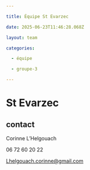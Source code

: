```yaml
---

title: Équipe St Evarzec 

date: 2025-06-23T11:46:28.068Z

layout: team

categories:

  - équipe

  - groupe-3

---
```


# St Evarzec 



## contact 

Corinne L’Helgouach

06 72 60 20 22

Lhelgouach.corinne@gmail.com

